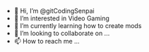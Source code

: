 - 👋 Hi, I’m @gitCodingSenpai
- 👀 I’m interested in Video Gaming
- 🌱 I’m currently learning how to create mods
- 💞️ I’m looking to collaborate on ...
- 📫 How to reach me ...

<!---
gitCodingSenpai/gitCodingSenpai is a ✨ special ✨ repository because its `README.md` (this file) appears on your GitHub profile.
You can click the Preview link to take a look at your changes.
--->
